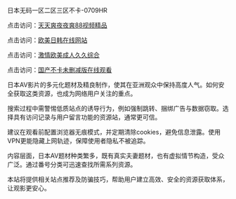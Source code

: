 日本无码一区二区三区不卡-0709HR

点击访问：<a href="https://heiliaoll4qsx.pages.dev">天天爽夜夜爽88视频精品</a>

点击访问：<a href="https://heiliaoll4qsx.pages.dev">欧美日韩在线网站</a>

点击访问：<a href="https://heiliaoe8ajia.pages.dev">激情欧美成人久久综合</a>

点击访问：<a href="https://heiliaoxqkkct.pages.dev">国产不卡未删减版在线观看</a>


日本AV影片的多元化题材及精良制作，使其在亚洲观众中保持高度人气。如何安全获取这类资源，也成为网络用户关注的重点。

搜索过程中需警惕低质站点的诱导行为，例如强制跳转、捆绑广告与数据窃取。选择具有访问记录与用户留言功能的资源站，通常更可信。

建议在观看前配置浏览器无痕模式，并定期清除cookies，避免信息泄露。使用VPN更能隐藏上网轨迹，保障使用者隐私不被追踪。

内容层面，日本AV题材种类繁多，既有真实夫妻题材，也有虚拟情节构造，受众广泛。通过番号分类可迅速查找所需系列资源。

本站将提供相关站点推荐及防骗技巧，帮助用户建立高效、安全的资源获取体系，让观影更安心。

<span style="display:none;">[Canonical link]( https://github.com/vk20250709/525244 ）</span>
